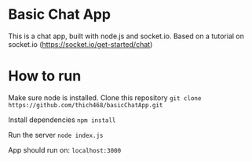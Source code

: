 # Basic Chat App
This is a chat app, built with node.js and socket.io.
Based on a tutorial on socket.io (https://socket.io/get-started/chat)

# How to run
Make sure node is installed.
Clone this repository
    ```git clone https://github.com/thich468/basicChatApp.git```

Install dependencies
    ```npm install```

Run the server
    ```node index.js```

App should run on:
    ```localhost:3000```
